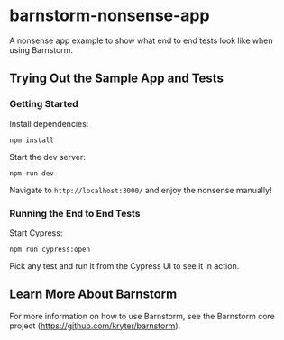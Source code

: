 # barnstorm-nonsense-app

A nonsense app example to show what end to end tests look like when using Barnstorm.

## Trying Out the Sample App and Tests

### Getting Started

Install dependencies:

`npm install`

Start the dev server:

`npm run dev`

Navigate to `http://localhost:3000/` and enjoy the nonsense manually!

### Running the End to End Tests

Start Cypress:

`npm run cypress:open`

Pick any test and run it from the Cypress UI to see it in action.

## Learn More About Barnstorm

For more information on how to use Barnstorm, see the Barnstorm core project (<https://github.com/kryter/barnstorm>).
